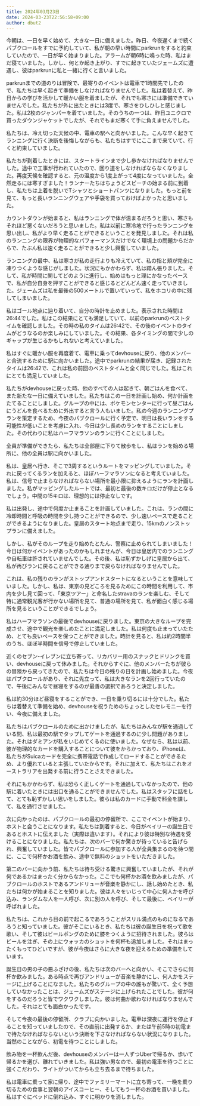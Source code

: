 ```yaml
---
title: 2024年03月23日
date: 2024-03-23T22:56:58+09:00
author: dbut2
---
```

今朝は、一日を早く始めて、大きな一日に備えました。昨日、今夜遅くまで続くパブクロールをすでに予約していて、私が朝の早い時間にparkrunをすると約束していたので、一日が早く始まりました。アラームが朝6時に鳴った時、私はまだ寝ていました。しかし、何とか起き上がり、すでに起きていたジェームズに遭遇し、彼はparkrunに私と一緒に行くと言いました。

parkrunまでの道のりは冒険で、最寄りのイベントは電車で1時間先でしたので、私たちは早く起きて準備をしなければなりませんでした。私は着替えて、昨日からの学びを活かして暖かい服を着ましたが、それでも寒さには準備できていませんでした。私たちが外に出たときには3度で、寒さをひしひしと感じました。私は2枚のジャンパーを着ていました。そのうちの一つは、昨日ユニクロで買ったダウンジャケットでしたが、それでもまだ寒くて手に負えませんでした。

私たちは、冷え切った天候の中、電車の駅へと向かいました。こんな早く起きてランニングに行く決断を後悔しながらも、私たちはすでにここまで来ていて、行くと約束していました。

私たちが到着したときには、スタートラインまで少し歩かなければなりませんでした。途中で工事が行われていたので、回り道をしなければならなくなりました。再度天候を確認すると、元の温度から1度上がって4度になっていました。全然走るには寒すぎました！ランナーたちはちょうどスピーチの始まる前に到着し、私たちは上着を脱いでTシャツとショートパンツになりました。もっと前を見て、もっと長いランニングウェアや手袋を買っておけばよかったと思いました。

カウントダウンが始まると、私はランニングで体が温まるだろうと思い、寒さもそれほど悪くないだろうと思いました。私は以前に寒冷地で行ったランニングを思い出し、私がより早く走ることができるということを発見しました。それは私のランニングの限界が物理的なパフォーマンスだけでなく環境上の問題からだからで、たぶん私は速く走ることができると少し興奮していました。

ランニングの最中、私は寒さが私の走行よりも冷えていて、私の指と頬が完全に凍りつくような感じがしました。状況にもかかわらず、私は踏ん張りました。そして、私が時間に関してどのように進行し、始めはもっと理にかなったペースで、私が自分自身を押すことができると感じるとどんどん速く走っていきました。ジェームズは私を最後の500メートルで置いていって、私をホコリの中に残してしまいました。

私はゴール地点に辿り着いて、自分の時計を止めました。表示された時間は26:44でした。私はこの結果にとても満足していて、以前のparkrunのベストタイムを確認しました。その時の私のタイムは26:42で、その後のイベントのタイムがどうなるのか楽しみにしていました。その結果、各タイミングの間で少しのギャップが生じるかもしれないと考えていました。

私はすぐに暖かい服を再度着て、電車に乗ってdevhouseに戻り、他のメンバーと合流するために駅に向かいました。途中でparkrunの結果が届き、記録されたタイムは26:42で、これは私の前回のベストタイムと全く同じでした。私はこれにとても満足していました。

私たちがdevhouseに戻った時、他のすべての人は起きて、朝ごはんを食べて、また新たな一日に備えていました。私たちはこの一日を計画し始め、何か計画をたてることにしました。グループの中には、ポケモンセンターに行って昼ごはんにうどんを食べるために外出すると言う人もいました。私の今週のランニングプランを策定するため、今夜のパブクロールに行く予定で、明日は長いランをする可能性が低いことを考慮に入れ、今日は少し長めのランをすることにしました。その代わりに私はハーフマラソンのランに行くことにしました。

全員が準備ができたら、私たちは全部屋に下りて散歩をし、私はランを始める場所に、他の全員は駅に向かいました。

私は、皇居へ行き、そこで3周するというルートをマッピングしていました。それに戻ってくるランを加えると、ほぼハーフマラソンになると考えていました。私は、信号で止まらなければならない場所を最小限に抑えるようにランを計画しました。私がマッピングしたルートでは、最初と最後の数キロだけが停止となるでしょう。中間の15キロは、理想的には停止なしです。

私は出発し、途中で何度か止まることを計画していました。これは、ランの間に冷却時間と呼吸の時間を少し持つことができるので、少し速いペースで走ることができるようになりました。皇居のスタート地点まで走り、15kmのノンストップランに備えました。

しかし、私がそのループを走り始めたとたん、警察に止められてしまいました！今日は何かイベントがあったのかもしれませんが、今日は皇居内でのランニングや自転車は許されていませんでした。その後、私は恥ずかしげに皇居から出て、私が再びランに戻ることができる通りまで戻らなければなりませんでした。

これは、私の残りのランがストップアンドスタートになるということを意味していました。しかし、私は、東京の見どころを見るためにこの時間を利用して、市内を少し見て回って、「東京ツアー」と命名したstravaのランを楽しむ、そして特に通常観光客が行かない場所を見て、普通の場所を見て、私が面白く感じる場所を見るということができるでしょう。

私はハーフマラソンの最後でdevhouseに戻りました。東京の大きなループを完成させ、途中で観光を楽しめたことに満足しました。私は何度も止まっていたため、とても良いペースを保つことができました。時計を見ると、私は約2時間半のうち、ほぼ半時間を信号で停止していました。

近くのセブン-イレブンに立ち寄って、リカバリー用のスナックとドリンクを買い、devhouseに戻って休みました。それからすぐに、他のメンバーたちが彼らの冒険から戻ってきたので、私たちは今日の残りの日を計画し始めました。今夜はパブクロールがあり、それに先立って、私は大きなランを2回行っていたので、午後にみんなで昼寝をするのが最善の選択であろうと決定しました。

私は約30分ほど昼寝をすることができ、一日を乗り切るには十分でした。私たちは着替えて準備を始め、devhouseを祝うためのちょっとしたセレモニーを行い、今夜に備えました。

私たちはパブクロールのために出かけましたが、私たちはみんなが駅を通過している間、私は最初の駅でタップしてゲートを通過するのに少し問題がありました。それはダミアンが私をいじめてくるのに使いました。なぜなら、私は以前、彼が物理的なカードを購入することについて彼をからかっており、iPhoneは、私たちがSuicaカードを完全に携帯電話で作成してロードすることができるため、より優れていると主張していたからです。それに加えて、私たちはこれをオーストラリアを出発する前に行うことさえできました。

それにもかかわらず、私は恐らく正しくゲートを通過していなかったので、他の駅に着いたときには出口を通ることができませんでした。私はスタッフに話をして、とても恥ずかしい思いをしました。彼らは私のカードに手動で料金を課して、私を通行させました。

次に向かったのは、パブクロールの最初の停留所で、ここでイベントが始まり、ホストと会うことになります。私たちは到着すると、今日がベイリーの誕生日であるとホストに伝えました（実際は違います）。それにより彼は特別な待遇を受けることになりました。私たちは、次のバーで何か驚きが待っていると告げられ、興奮していました。皆でパブクロールに参加する人が全員集まるのを待つ間に、ここで何杯かお酒を飲み、途中で無料のショットをいただきました。

第二のバーに向かう前、私たちは待ち受ける驚きに興奮していましたが、それが何であるかはまったく分からなかった。ここでも何杯かお酒を飲みましたが、パブクロールのホストであるアンドリューが音楽を静かにし、話し始めたとき、私たちは何かが始まることを知りました。彼は人々をいじって中心に何人かを呼び込み、ランダムな人を一人呼び、次に別の人を呼び、そして最後に、ベイリーが呼ばれました。

私たちは、これから目の前で起こるであろうことがスリル満点のものになるであろうと知っていました。彼がそこにいるとき、私たちは彼の誕生日を祝って歌を歌い、そして彼はビールポングのために膝をつくように招待されました。彼らはビールを注ぎ、その上にウォッカのショットを何杯も追加しました。それはまったくもってひどいですが、彼が今夜はさらに大きな夜を迎えるための準備をしています。

誕生日の男の子の悪ふざけの後、私たちは次のバーへと向かい、そこでさらに何杯か飲みました。ある時点で再びアンドリューが音楽を静かにし、何人かをステージに上げることになました。私たちのグループの中の誰もが驚いて、全く予想していなかったことは、ジェームズがステージに上げられたことでした。彼が何をするのだろうと皆でワクワクしました。彼は何曲か歌わなければなりませんでした。それはとても面白かったです。

そして今夜の最後の停留所、クラブに向かいました。電車は深夜に運行を停止することを知っていましたので、その直前に出発するか、または午前5時の初電まで待たなければならないという決断を下さなければならない状況になりました。当然のことながら、初電を待つことにしました。

飲み物を一杯飲んだ後、devhouseのメンバーは一人ずつUberで帰るか、歩いて帰るかを選び、離れていきました。私は強い男なので、最初の電車を待つことに強くこだわり、ライトがついてからも立ち去るまで待ちました。

私は電車に乗って家に帰り、途中でファミリーマートに立ち寄って、一晩を乗り切るための食事と翌朝のアイスコーヒー、そしてもう一杯のお酒を買いました。私はすぐにベッドに倒れ込み、すぐに明かりを消しました。